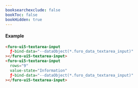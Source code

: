 ```yaml
---
booksearchexclude: false
bookToc: false
bookHidden: true
---
```

#### Example

<script type="module" src="/init.js"></script>
<furo-demo-snippet>
<template>
<furo-form-layouter four>
<furo-ui5-textarea-input
    ƒ-bind-data="--dataObjectDebounced(*.furo_data_textarea_input)"
 ></furo-ui5-textarea-input>
<furo-ui5-textarea-input
    value-state="Information" 
    rows="9"
    ƒ-bind-data="--dataObjectDebounced(*.furo_data_textarea_input)"
 ></furo-ui5-textarea-input>
</furo-form-layouter>
<furo-data-object
  type="experiment.Experiment"
  @-object-ready="--dataObject"
></furo-data-object>
<!-- Workaround, because data object is way faster ready -->
<furo-de-bounce wait="1" ƒ-trigger="--dataObject" @-debounced="--dataObjectDebounced"></furo-de-bounce>
</template>
</furo-demo-snippet>

```html
<furo-ui5-textarea-input
  ƒ-bind-data="--dataObject(*.furo_data_textarea_input)"
></furo-ui5-textarea-input>
<furo-ui5-textarea-input
  rows="9"
  value-state="Information"
  ƒ-bind-data="--dataObject(*.furo_data_textarea_input)"
></furo-ui5-textarea-input>
```

